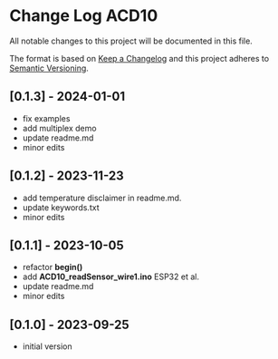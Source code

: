 # Change Log ACD10

All notable changes to this project will be documented in this file.

The format is based on [Keep a Changelog](http://keepachangelog.com/)
and this project adheres to [Semantic Versioning](http://semver.org/).


## [0.1.3] - 2024-01-01
- fix examples
- add multiplex demo
- update readme.md
- minor edits


## [0.1.2] - 2023-11-23
- add temperature disclaimer in readme.md.
- update keywords.txt
- minor edits

## [0.1.1] - 2023-10-05
- refactor **begin()**
- add **ACD10_readSensor_wire1.ino** ESP32 et al.
- update readme.md
- minor edits

## [0.1.0] - 2023-09-25
- initial version



